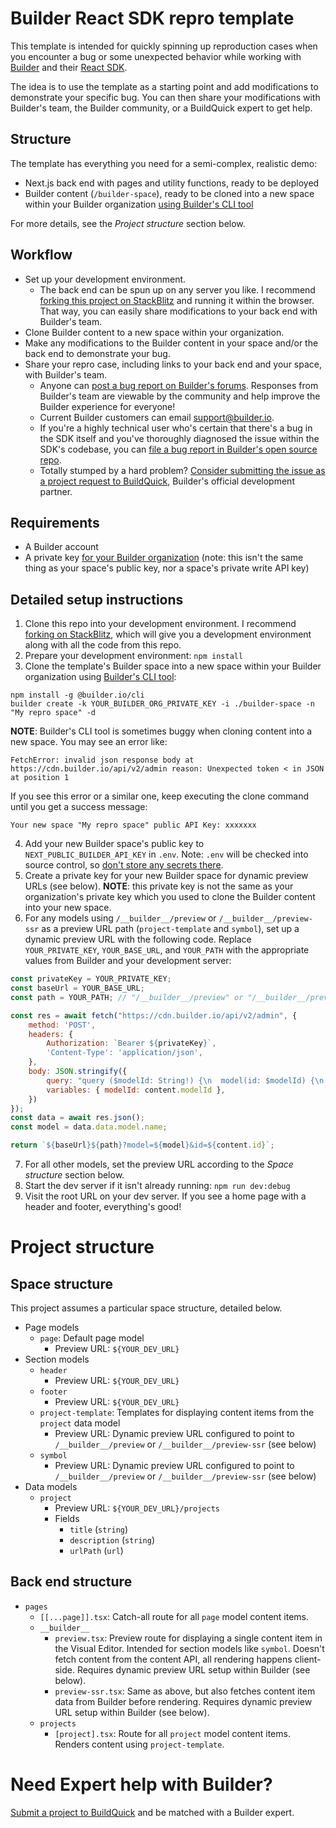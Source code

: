 # Builder React SDK repro template

This template is intended for quickly spinning up reproduction cases when you encounter a bug or some unexpected behavior while working with [Builder](https://builder.io/) and their [React SDK](https://github.com/builderio/builder/tree/main/packages/react).

The idea is to use the template as a starting point and add modifications to demonstrate your specific bug. You can then share your modifications with Builder's team, the Builder community, or a BuildQuick expert to get help.

## Structure

The template has everything you need for a semi-complex, realistic demo:

- Next.js back end with pages and utility functions, ready to be deployed
- Builder content (`/builder-space`), ready to be cloned into a new space within your Builder organization [using Builder's CLI tool](https://github.com/BuilderIO/builder/tree/main/packages/cli)

For more details, see the _Project structure_ section below.

## Workflow

- Set up your development environment.
  - The back end can be spun up on any server you like. I recommend [forking this project on StackBlitz](https://stackblitz.com/edit/nextjs-cmpuwo) and running it within the browser. That way, you can easily share modifications to your back end with Builder's team.
- Clone Builder content to a new space within your organization.
- Make any modifications to the Builder content in your space and/or the back end to demonstrate your bug.
- Share your repro case, including links to your back end and your space, with Builder's team.
  - Anyone can [post a bug report on Builder's forums](https://forum.builder.io/c/bugs). Responses from Builder's team are viewable by the community and help improve the Builder experience for everyone!
  - Current Builder customers can email support@builder.io.
  - If you're a highly technical user who's certain that there's a bug in the SDK itself and you've thoroughly diagnosed the issue within the SDK's codebase, you can [file a bug report in Builder's open source repo](https://github.com/BuilderIO/builder/issues).
  - Totally stumped by a hard problem? [Consider submitting the issue as a project request to BuildQuick](https://www.buildquick.dev/), Builder's official development partner.

## Requirements

- A Builder account
- A private key [for your Builder organization](https://www.builder.io/c/docs/managing-organizations#:~:text=Add%20or%20change%20your%20private%20key) (note: this isn't the same thing as your space's public key, nor a space's private write API key)

## Detailed setup instructions

1. Clone this repo into your development environment. I recommend [forking on StackBlitz](https://stackblitz.com/edit/nextjs-cmpuwo), which will give you a development environment along with all the code from this repo.
2. Prepare your development environment: `npm install`
3. Clone the template's Builder space into a new space within your Builder organization using [Builder's CLI tool](https://github.com/BuilderIO/builder/tree/main/packages/cli):

```
npm install -g @builder.io/cli
builder create -k YOUR_BUILDER_ORG_PRIVATE_KEY -i ./builder-space -n "My repro space" -d
```

**NOTE**: Builder's CLI tool is sometimes buggy when cloning content into a new space. You may see an error like:

```
FetchError: invalid json response body at https://cdn.builder.io/api/v2/admin reason: Unexpected token < in JSON at position 1
```

If you see this error or a similar one, keep executing the clone command until you get a success message:

```
Your new space "My repro space" public API Key: xxxxxxx
```

4. Add your new Builder space's public key to `NEXT_PUBLIC_BUILDER_API_KEY` in `.env`. Note: `.env` will be checked into source control, so [don't store any secrets there](https://nextjs.org/docs/basic-features/environment-variables).
5. Create a private key for your new Builder space for dynamic preview URLs (see below). **NOTE**: this private key is not the same as your organization's private key which you used to clone the Builder content into your new space.
6. For any models using `/__builder__/preview` or `/__builder__/preview-ssr` as a preview URL path (`project-template` and `symbol`), set up a dynamic preview URL with the following code. Replace `YOUR_PRIVATE_KEY`, `YOUR_BASE_URL`, and `YOUR_PATH` with the appropriate values from Builder and your development server:

```javascript
const privateKey = YOUR_PRIVATE_KEY;
const baseUrl = YOUR_BASE_URL;
const path = YOUR_PATH; // "/__builder__/preview" or "/__builder__/preview-ssr", depending on what you want to repro

const res = await fetch("https://cdn.builder.io/api/v2/admin", {
    method: 'POST',
    headers: {
        Authorization: `Bearer ${privateKey}`,
        'Content-Type': 'application/json',
    },
    body: JSON.stringify({
        query: "query ($modelId: String!) {\n  model(id: $modelId) {\n    name\n  }\n}\n",
        variables: { modelId: content.modelId },
    })
});
const data = await res.json();
const model = data.data.model.name;

return `${baseUrl}${path}?model=${model}&id=${content.id}`;
```

7. For all other models, set the preview URL according to the _Space structure_ section below.
8. Start the dev server if it isn't already running: `npm run dev:debug`
9. Visit the root URL on your dev server. If you see a home page with a header and footer, everything's good!

# Project structure

## Space structure

This project assumes a particular space structure, detailed below.

- Page models
  - `page`: Default page model
    - Preview URL: `${YOUR_DEV_URL}`
- Section models
  - `header`
    - Preview URL: `${YOUR_DEV_URL}`
  - `footer`
    - Preview URL: `${YOUR_DEV_URL}`
  - `project-template`: Templates for displaying content items from the `project` data model
    - Preview URL: Dynamic preview URL configured to point to `/__builder__/preview` or `/__builder__/preview-ssr` (see below)
  - `symbol`
    - Preview URL: Dynamic preview URL configured to point to `/__builder__/preview` or `/__builder__/preview-ssr` (see below)
- Data models
  - `project`
    - Preview URL: `${YOUR_DEV_URL}/projects`
    - Fields
      - `title` (`string`)
      - `description` (`string`)
      - `urlPath` (`url`)

## Back end structure

- `pages`
  - `[[...page]].tsx`: Catch-all route for all `page` model content items.
  - `__builder__`
    - `preview.tsx`: Preview route for displaying a single content item in the Visual Editor. Intended for section models like `symbol`. Doesn't fetch content from the content API, all rendering happens client-side. Requires dynamic preview URL setup within Builder (see below).
    - `preview-ssr.tsx`: Same as above, but also fetches content item data from Builder before rendering. Requires dynamic preview URL setup within Builder (see below).
  - `projects`
    - `[project].tsx`: Route for all `project` model content items. Renders content using `project-template`.

# Need Expert help with Builder?

[Submit a project to BuildQuick](https://www.buildquick.dev/) and be matched with a Builder expert.
